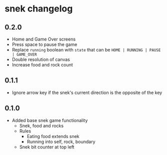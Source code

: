 # snek changelog

## 0.2.0

- Home and Game Over screens
- Press space to pause the game
- Replace `running` boolean with `state` that can be `HOME | RUNNING | PAUSE | GAME_OVER`
- Double resolution of canvas
- Increase food and rock count

## 0.1.1

- Ignore arrow key if the snek's current direction is the opposite of the key

## 0.1.0

- Added base snek game functionality
  - Snek, food and rocks
  - Rules
    - Eating food extends snek
    - Running into self, rock, boundary
  - Snek bit counter at top left
